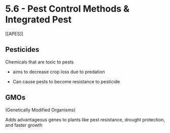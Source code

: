 # 5\.6 - Pest Control Methods & Integrated Pest

[[APES]]

## Pesticides

Chemicals that are toxic to pests

- aims to decrease crop loss due to predation

- Can cause pests to become resistance to pesticide

## GMOs

(Genetically Modified Organisms)

Adds advantageous genes to plants like pest resistance, drought protection, and faster growth